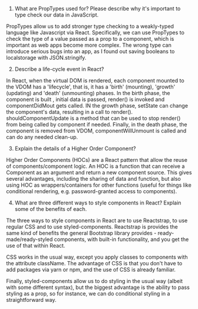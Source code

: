 1. What are PropTypes used for? Please describe why it's important to type check our data in JavaScript.

  PropTypes allow us to add stronger type checking to a weakly-typed language like Javascript via React. Specifically, we can use PropTypes to check the type of a value passed as a prop to a component, which is important as web apps become more complex. The wrong type can introduce serious bugs into an app, as I found out saving booleans to localstorage with JSON.stringify.

2. Describe a life-cycle event in React?

  In React, when the virtual DOM is rendered, each component mounted to the VDOM has a 'lifecycle', that is, it has a 'birth' (mounting), 'growth' (updating) and 'death' (unmounting) phases. In the birth phase, the component is built , initial data is passed, render() is invoked and componentDidMout gets called. IN the growth phase, setState can change the component's data, resulting in a call to render(). shouldComponentUpdate is a method that can be used to stop render() from being called by component if needed. Finally, in the death phase, the component is removed from VDOM, componentWillUnmount is called and can do any needed clean-up.

3. Explain the details of a Higher Order Component?

  Higher Order Components (HOCs) are a React pattern that allow the reuse of components/component logic. An HOC is a function that can receive a Component as an argument and return a new component source. This gives several advantages, including the sharing of data and function, but also using HOC as wrappers/containers for other functions (useful for things like conditional rendering, e.g. password-granted access to components).

4. What are three different ways to style components in React? Explain some of the benefits of each.

  The three ways to style components in React are to use Reactstrap, to use regular CSS and to use styled-components. Reactstrap is provides the same kind of benefits the general Bootstrap library provides - ready-made/ready-styled components, with built-in functionality, and you get the use of that within React.

  CSS works in the usual way, except you apply classes to components with the attribute className. The advantage of CSS is that you don't have to add packages via yarn or npm, and the use of CSS is already familiar.

  Finally, styled-components allow us to do styling in the usual way (albeit with some different syntax), but the biggest advantage is the ability to pass styling as a prop, so for instance, we can do conditional styling in a straightforward way. 
